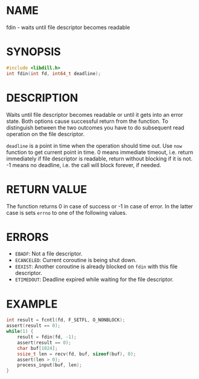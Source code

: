 # NAME

fdin - waits until file descriptor becomes readable

# SYNOPSIS

```c
#include <libdill.h>
int fdin(int fd, int64_t deadline);
```

# DESCRIPTION

Waits until file descriptor becomes readable or until it gets into an error state. Both options cause successful return from the function. To distinguish between the two outcomes you have to do subsequent read operation on the file descriptor.

`deadline` is a point in time when the operation should time out. Use `now` function to get current point in time. 0 means immediate timeout, i.e. return immediately if file descriptor is readable, return without blocking if it is not. -1 means no deadline, i.e. the call will block forever, if needed.

# RETURN VALUE

The function returns 0 in case of success or -1 in case of error. In the latter case is sets `errno` to one of the following values.

# ERRORS

* `EBADF`: Not a file descriptor.
* `ECANCELED`: Current coroutine is being shut down.
* `EEXIST`: Another coroutine is already blocked on `fdin` with this file descriptor.
* `ETIMEDOUT`: Deadline expired while waiting for the file descriptor.

# EXAMPLE

```c
int result = fcntl(fd, F_SETFL, O_NONBLOCK);
assert(result == 0);
while(1) {
    result = fdin(fd, -1);
    assert(result == 0);
    char buf[1024];
    ssize_t len = recv(fd, buf, sizeof(buf), 0);
    assert(len > 0);
    process_input(buf, len);
}
```

